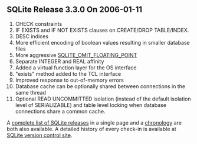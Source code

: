 ## SQLite Release 3\.3\.0 On 2006\-01\-11

1. CHECK constraints
2. IF EXISTS and IF NOT EXISTS clauses on CREATE/DROP TABLE/INDEX.
3. DESC indices
4. More efficient encoding of boolean values resulting in smaller database
files
5. More aggressive [SQLITE\_OMIT\_FLOATING\_POINT](../compile.html#omit_floating_point)
6. Separate INTEGER and REAL affinity
7. Added a virtual function layer for the OS interface
8. "exists" method added to the TCL interface
9. Improved response to out\-of\-memory errors
10. Database cache can be optionally shared between connections
in the same thread
11. Optional READ UNCOMMITTED isolation (instead of the default
isolation level of SERIALIZABLE) and table level locking when
database connections share a common cache.



A [complete list of SQLite releases](../changes.html)
 in a single page and a [chronology](../chronology.html) are both also available.
 A detailed history of every
 check\-in is available at
 [SQLite version control site](https://www.sqlite.org/src/timeline).


